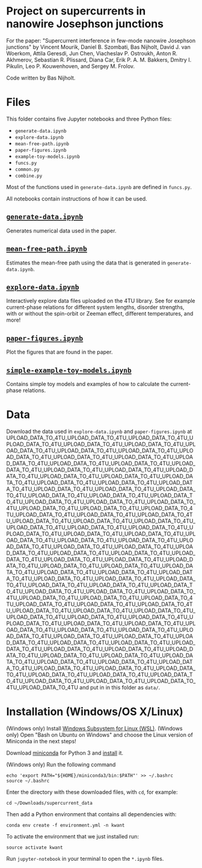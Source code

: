 # Project on supercurrents in nanowire Josephson junctions
For the paper: "Supercurrent interference in few-mode nanowire Josephson junctions"
by Vincent Mourik, Daniel B. Szombati, Bas Nijholt, David J. van Woerkom,
Attila Geresdi, Jun Chen, Viacheslav P. Ostroukh, Anton R. Akhmerov,
Sebastian R. Plissard, Diana Car, Erik P. A. M. Bakkers, Dmitry I. Pikulin,
Leo P. Kouwenhoven, and Sergey M. Frolov.

Code written by Bas Nijholt.


# Files
This folder contains five Jupyter notebooks and three Python files:
* `generate-data.ipynb`
* `explore-data.ipynb`
* `mean-free-path.ipynb`
* `paper-figures.ipynb`
* `example-toy-models.ipynb`
* `funcs.py`
* `common.py`
* `combine.py`

Most of the functions used in `generate-data.ipynb` are defined in `funcs.py`.

All notebooks contain instructions of how it can be used.

## [`generate-data.ipynb`](generate-data.ipynb)
Generates numerical data used in the paper.

## [`mean-free-path.ipynb`](mean-free-path.ipynb)
Estimates the mean-free path using the data that is generated in `generate-data.ipynb`.

## [`explore-data.ipynb`](explore-data.ipynb)
Interactively explore data files uploaded on the 4TU library. See for example
current-phase relations for different system lengths, disorder strengths, with
or without the spin-orbit or Zeeman effect, different temperatures, and more!

## [`paper-figures.ipynb`](paper-figures.ipynb)
Plot the figures that are found in the paper.

## [`simple-example-toy-models.ipynb`](simple-example-toy-models.ipynb)
Contains simple toy models and examples of how to calculate the current-phase relations.


# Data
Download the data used in `explore-data.ipynb` and `paper-figures.ipynb` at UPLOAD_DATA_TO_4TU_UPLOAD_DATA_TO_4TU_UPLOAD_DATA_TO_4TU_UPLOAD_DATA_TO_4TU_UPLOAD_DATA_TO_4TU_UPLOAD_DATA_TO_4TU_UPLOAD_DATA_TO_4TU_UPLOAD_DATA_TO_4TU_UPLOAD_DATA_TO_4TU_UPLOAD_DATA_TO_4TU_UPLOAD_DATA_TO_4TU_UPLOAD_DATA_TO_4TU_UPLOAD_DATA_TO_4TU_UPLOAD_DATA_TO_4TU_UPLOAD_DATA_TO_4TU_UPLOAD_DATA_TO_4TU_UPLOAD_DATA_TO_4TU_UPLOAD_DATA_TO_4TU_UPLOAD_DATA_TO_4TU_UPLOAD_DATA_TO_4TU_UPLOAD_DATA_TO_4TU_UPLOAD_DATA_TO_4TU_UPLOAD_DATA_TO_4TU_UPLOAD_DATA_TO_4TU_UPLOAD_DATA_TO_4TU_UPLOAD_DATA_TO_4TU_UPLOAD_DATA_TO_4TU_UPLOAD_DATA_TO_4TU_UPLOAD_DATA_TO_4TU_UPLOAD_DATA_TO_4TU_UPLOAD_DATA_TO_4TU_UPLOAD_DATA_TO_4TU_UPLOAD_DATA_TO_4TU_UPLOAD_DATA_TO_4TU_UPLOAD_DATA_TO_4TU_UPLOAD_DATA_TO_4TU_UPLOAD_DATA_TO_4TU_UPLOAD_DATA_TO_4TU_UPLOAD_DATA_TO_4TU_UPLOAD_DATA_TO_4TU_UPLOAD_DATA_TO_4TU_UPLOAD_DATA_TO_4TU_UPLOAD_DATA_TO_4TU_UPLOAD_DATA_TO_4TU_UPLOAD_DATA_TO_4TU_UPLOAD_DATA_TO_4TU_UPLOAD_DATA_TO_4TU_UPLOAD_DATA_TO_4TU_UPLOAD_DATA_TO_4TU_UPLOAD_DATA_TO_4TU_UPLOAD_DATA_TO_4TU_UPLOAD_DATA_TO_4TU_UPLOAD_DATA_TO_4TU_UPLOAD_DATA_TO_4TU_UPLOAD_DATA_TO_4TU_UPLOAD_DATA_TO_4TU_UPLOAD_DATA_TO_4TU_UPLOAD_DATA_TO_4TU_UPLOAD_DATA_TO_4TU_UPLOAD_DATA_TO_4TU_UPLOAD_DATA_TO_4TU_UPLOAD_DATA_TO_4TU_UPLOAD_DATA_TO_4TU_UPLOAD_DATA_TO_4TU_UPLOAD_DATA_TO_4TU_UPLOAD_DATA_TO_4TU_UPLOAD_DATA_TO_4TU_UPLOAD_DATA_TO_4TU_UPLOAD_DATA_TO_4TU_UPLOAD_DATA_TO_4TU_UPLOAD_DATA_TO_4TU_UPLOAD_DATA_TO_4TU_UPLOAD_DATA_TO_4TU_UPLOAD_DATA_TO_4TU_UPLOAD_DATA_TO_4TU_UPLOAD_DATA_TO_4TU_UPLOAD_DATA_TO_4TU_UPLOAD_DATA_TO_4TU_UPLOAD_DATA_TO_4TU_UPLOAD_DATA_TO_4TU_UPLOAD_DATA_TO_4TU_UPLOAD_DATA_TO_4TU_UPLOAD_DATA_TO_4TU_UPLOAD_DATA_TO_4TU_UPLOAD_DATA_TO_4TU_UPLOAD_DATA_TO_4TU_UPLOAD_DATA_TO_4TU_UPLOAD_DATA_TO_4TU_UPLOAD_DATA_TO_4TU_UPLOAD_DATA_TO_4TU_UPLOAD_DATA_TO_4TU_UPLOAD_DATA_TO_4TU_UPLOAD_DATA_TO_4TU_UPLOAD_DATA_TO_4TU_UPLOAD_DATA_TO_4TU_UPLOAD_DATA_TO_4TU_UPLOAD_DATA_TO_4TU_UPLOAD_DATA_TO_4TU_UPLOAD_DATA_TO_4TU_UPLOAD_DATA_TO_4TU_UPLOAD_DATA_TO_4TU_UPLOAD_DATA_TO_4TU_UPLOAD_DATA_TO_4TU_UPLOAD_DATA_TO_4TU_UPLOAD_DATA_TO_4TU_UPLOAD_DATA_TO_4TU_UPLOAD_DATA_TO_4TU_UPLOAD_DATA_TO_4TU_UPLOAD_DATA_TO_4TU_UPLOAD_DATA_TO_4TU_UPLOAD_DATA_TO_4TU_UPLOAD_DATA_TO_4TU_UPLOAD_DATA_TO_4TU_UPLOAD_DATA_TO_4TU_UPLOAD_DATA_TO_4TU_UPLOAD_DATA_TO_4TU_UPLOAD_DATA_TO_4TU_UPLOAD_DATA_TO_4TU_UPLOAD_DATA_TO_4TU_UPLOAD_DATA_TO_4TU_UPLOAD_DATA_TO_4TU and put in in this folder as `data/`.


# Installation (Windows/OS X/Linux)

(Windows only) Install [Windows Subsystem for Linux (WSL)](https://msdn.microsoft.com/en-us/commandline/wsl/install_guide).
(Windows only) Open "Bash on Ubuntu on Windows" and choose the Linux version of Miniconda in the next steps!

Download [miniconda](https://conda.io/miniconda.html) for Python 3 and [install](https://conda.io/docs/install/quick.html) it.

(Windows only) Run the following command
```
echo 'export PATH="${HOME}/miniconda3/bin:$PATH"' >> ~/.bashrc
source ~/.bashrc
```

Enter the directory with these downloaded files, with `cd`, for example:
```
cd ~/Downloads/supercurrent_data
```

Then add a Python environment that contains all dependencies with:
```
conda env create -f environment.yml -n kwant
```

To activate the environment that we just installed run:
```
source activate kwant
```

Run `jupyter-notebook` in your terminal to open the `*.ipynb` files.
